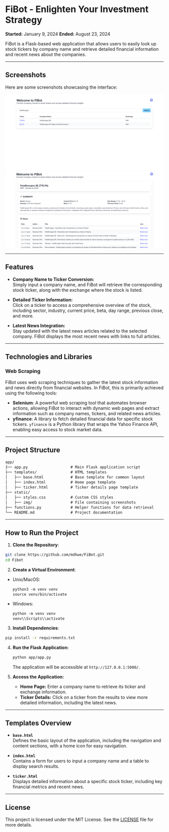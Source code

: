 
# FiBot - Enlighten Your Investment Strategy

**Started:** January 9, 2024
**Ended:** August 23, 2024

FiBot is a Flask-based web application that allows users to easily look up stock tickers by company name and retrieve detailed financial information and recent news about the companies.

---

## Screenshots

Here are some screenshots showcasing the interface:

![image_search](app/static/img/search_company_name.png)
![image_ticker](app/static/img/ticker_and_detail.png)

---

## Features

- **Company Name to Ticker Conversion:**  
  Simply input a company name, and FiBot will retrieve the corresponding stock ticker, along with the exchange where the stock is listed.

- **Detailed Ticker Information:**  
  Click on a ticker to access a comprehensive overview of the stock, including sector, industry, current price, beta, day range, previous close, and more.

- **Latest News Integration:**  
  Stay updated with the latest news articles related to the selected company. FiBot displays the most recent news with links to full articles.

---

## Technologies and Libraries

### Web Scraping

FiBot uses web scraping techniques to gather the latest stock information and news directly from financial websites. In FiBot, this is primarily achieved using the following tools:
- **Selenium**: A powerful web scraping tool that automates browser actions, allowing FiBot to interact with dynamic web pages and extract information such as company names, tickers, and related news articles.
- **yfinance**: A library to fetch detailed financial data for specific stock tickers. `yfinance` is a Python library that wraps the Yahoo Finance API, enabling easy access to stock market data.

---

## Project Structure

```plaintext
app/
├── app.py                   # Main Flask application script
├── templates/               # HTML templates
│   ├── base.html            # Base template for common layout
│   ├── index.html           # Home page template
│   ├── ticker.html          # Ticker details page template
├── static/
│   ├── styles.css           # Custom CSS styles
│   ├── img/                 # File containing screenshots
├── functions.py             # Helper functions for data retrieval
└── README.md                # Project documentation
```

---

## How to Run the Project

1. **Clone the Repository**:
```bash
git clone https://github.com/mdkwe/FiBot.git
cd Fibot
```

2. **Create a Virtual Environment**:
- Unix/MacOS:
  ```
  python3 -m venv venv
  source venv/bin/activate
  ```
- Windows:
  ```
  python -m venv venv
  venv\\Scripts\\activate
  ```

3. **Install Dependencies**:
```bash
pip install -r requirements.txt
```

4. **Run the Flask Application:**

   ```bash
   python app/app.py
   ```

   The application will be accessible at `http://127.0.0.1:5000/`.

5. **Access the Application:**

   - **Home Page:** Enter a company name to retrieve its ticker and exchange information.
   - **Ticker Details:** Click on a ticker from the results to view more detailed information, including the latest news.

---

## Templates Overview

- **`base.html`**  
  Defines the basic layout of the application, including the navigation and content sections, with a home icon for easy navigation.

- **`index.html`**  
  Contains a form for users to input a company name and a table to display search results.

- **`ticker.html`**  
  Displays detailed information about a specific stock ticker, including key financial metrics and recent news.

---

## License

This project is licensed under the MIT License. See the [LICENSE](LICENSE) file for more details.
